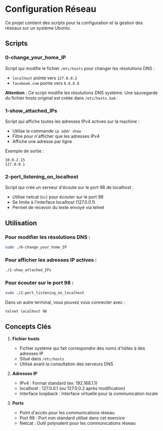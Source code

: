 # Configuration Réseau

Ce projet contient des scripts pour la configuration et la gestion des réseaux sur un système Ubuntu.

## Scripts

### 0-change_your_home_IP
Script qui modifie le fichier `/etc/hosts` pour changer les résolutions DNS :
- `localhost` pointe vers `127.0.0.2`
- `facebook.com` pointe vers `8.8.8.8`

**Attention** : Ce script modifie les résolutions DNS système. Une sauvegarde du fichier hosts original est créée dans `/etc/hosts.bak`.

### 1-show_attached_IPs
Script qui affiche toutes les adresses IPv4 actives sur la machine :
- Utilise la commande `ip addr show`
- Filtre pour n'afficher que les adresses IPv4
- Affiche une adresse par ligne

Exemple de sortie :
```
10.0.2.15
127.0.0.1
```

### 2-port_listening_on_localhost
Script qui crée un serveur d'écoute sur le port 98 de localhost :
- Utilise netcat (`nc`) pour écouter sur le port 98
- Se limite à l'interface localhost (127.0.0.1)
- Permet de recevoir du texte envoyé via telnet

## Utilisation

### Pour modifier les résolutions DNS :
```bash
sudo ./0-change_your_home_IP
```

### Pour afficher les adresses IP actives :
```bash
./1-show_attached_IPs
```

### Pour écouter sur le port 98 :
```bash
sudo ./2-port_listening_on_localhost
```

Dans un autre terminal, vous pouvez vous connecter avec :
```bash
telnet localhost 98
```

## Concepts Clés

1. **Fichier hosts**
   - Fichier système qui fait correspondre des noms d'hôtes à des adresses IP
   - Situé dans `/etc/hosts`
   - Utilisé avant la consultation des serveurs DNS

2. **Adresses IP**
   - IPv4 : Format standard (ex: 192.168.1.1)
   - localhost : 127.0.0.1 (ou 127.0.0.2 après modification)
   - Interface loopback : Interface virtuelle pour la communication locale

3. **Ports**
   - Point d'accès pour les communications réseau
   - Port 98 : Port non standard utilisé dans cet exercice
   - Netcat : Outil polyvalent pour les communications réseau 